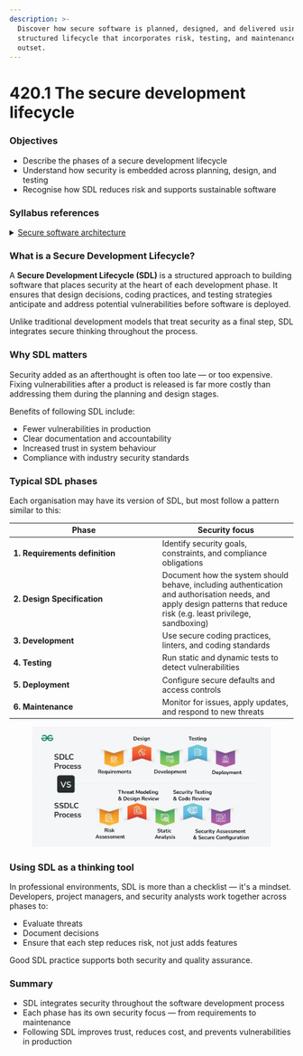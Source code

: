 ```yaml
---
description: >-
  Discover how secure software is planned, designed, and delivered using a
  structured lifecycle that incorporates risk, testing, and maintenance from the
  outset.
---
```


# 420.1 The secure development lifecycle

### Objectives

* Describe the phases of a secure development lifecycle
* Understand how security is embedded across planning, design, and testing
* Recognise how SDL reduces risk and supports sustainable software

### Syllabus references

<details>

<summary><a href="https://curriculum.nsw.edu.au/learning-areas/tas/software-engineering-11-12-2022/content/year-12/fa039e749d">Secure software architecture</a></summary>

* Interpret and apply fundamental software development steps to develop secure code, including:\
  – requirements definition\
  – determining specifications\
  – design\
  – development\
  – integration\
  – testing and debugging\
  – installation\
  – maintenance

</details>

### What is a Secure Development Lifecycle?

A **Secure Development Lifecycle (SDL)** is a structured approach to building software that places security at the heart of each development phase. It ensures that design decisions, coding practices, and testing strategies anticipate and address potential vulnerabilities before software is deployed.

Unlike traditional development models that treat security as a final step, SDL integrates secure thinking throughout the process.

### Why SDL matters

Security added as an afterthought is often too late — or too expensive. Fixing vulnerabilities after a product is released is far more costly than addressing them during the planning and design stages.

Benefits of following SDL include:

* Fewer vulnerabilities in production
* Clear documentation and accountability
* Increased trust in system behaviour
* Compliance with industry security standards

### Typical SDL phases

Each organisation may have its version of SDL, but most follow a pattern similar to this:

<table><thead><tr><th width="250.0859375">Phase</th><th>Security focus</th></tr></thead><tbody><tr><td><strong>1. Requirements definition</strong></td><td>Identify security goals, constraints, and compliance obligations</td></tr><tr><td><strong>2. Design Specification</strong></td><td>Document how the system should behave, including authentication and authorisation needs, and apply design patterns that reduce risk (e.g. least privilege, sandboxing)</td></tr><tr><td><strong>3. Development</strong></td><td>Use secure coding practices, linters, and coding standards</td></tr><tr><td><strong>4. Testing</strong></td><td>Run static and dynamic tests to detect vulnerabilities</td></tr><tr><td><strong>5. Deployment</strong></td><td>Configure secure defaults and access controls</td></tr><tr><td><strong>6. Maintenance</strong></td><td>Monitor for issues, apply updates, and respond to new threats</td></tr></tbody></table>

<figure><img src="../../.gitbook/assets/image (35).png" alt=""><figcaption></figcaption></figure>

### Using SDL as a thinking tool

In professional environments, SDL is more than a checklist — it's a mindset. Developers, project managers, and security analysts work together across phases to:

* Evaluate threats
* Document decisions
* Ensure that each step reduces risk, not just adds features

Good SDL practice supports both security and quality assurance.

### Summary

* SDL integrates security throughout the software development process
* Each phase has its own security focus — from requirements to maintenance
* Following SDL improves trust, reduces cost, and prevents vulnerabilities in production
